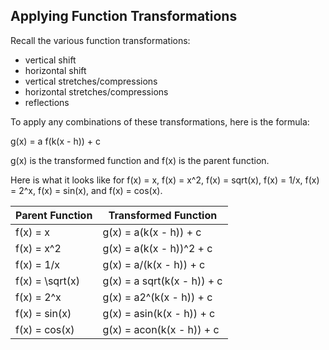 Applying Function Transformations
-------

Recall the various function transformations:

* vertical shift
* horizontal shift
* vertical stretches/compressions
* horizontal stretches/compressions
* reflections

To apply any combinations of these transformations, here is the formula:

g(x) = a f(k(x - h)) + c

g(x) is the transformed function and f(x) is the parent function.

Here is what it looks like for f(x) = x, f(x) = x^2, f(x) = sqrt(x), f(x) = 1/x, f(x) = 2^x, f(x) = sin(x), and f(x) = cos(x).

| Parent Function | Transformed Function |
| --- | --- |
| f(x) = x | g(x) = a(k(x - h)) + c |
| f(x) = x^2 | g(x) = a(k(x - h))^2 + c |
| f(x) = 1/x | g(x) = a/(k(x - h)) + c |
| f(x) = \sqrt(x) | g(x) = a sqrt(k(x - h)) + c |
| f(x) = 2^x | g(x) = a2^(k(x - h)) + c |
| f(x) = sin(x) | g(x) = asin(k(x - h)) + c |
| f(x) = cos(x) | g(x) = acon(k(x - h)) + c |

